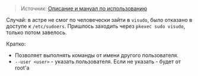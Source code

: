 > Источник: [Описание и мануал по использованию](https://www.freedesktop.org/software/polkit/docs/0.105/pkexec.1.html)

Случай: в астре не смог по человечески зайти в `visudo`, было отказано в доступе к `/etc/sudoers`. 
Пришлось заходить через `pkexec sudo visudo`, только потом завелось. 

Кратко:
 - Позволяет выполнять команды от имени другого пользователя.
 - `--user <user>` - указать пользователя. Если не указать - будет от root'a
